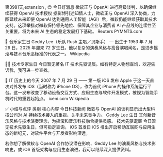 第3981天,extension , 😊 今日好消息
微软正与 OpenAI 进行高级谈判，以确保继续获得 OpenAI 技术授权
据彭博引述知情人士，微软正与 OpenAI 深入协商，力图延续未来即便 OpenAI 达到通用人工智能（AGI）后，微软仍能继续获取其技术支持。这项举措对微软保持领先地位、保障其企业与消费者 AI 产品线的连续性至关重要，将为未来 AI 生态的稳定发展打下基础。
Reuters
PYMNTS.com

🎵 音乐家生日
Geddy Lee（乐队 Rush 主唱／贝斯手） — 出生于 1953 年 7 月 29 日，2025 年迎来 72 岁生日。他以复杂的演奏风格与高音演唱闻名，是进步摇滚与技术音乐高标准的代表之一。
Wikipedia

👨‍💻 技术专家生日
今日暂无著名 IT 技术先驱诞辰。如有特定人物想查询，欢迎告诉我，我可进一步查找。

📜 IT 历史上的今天
2007 年 7 月 29 日 —— 第一版 iOS 发布
Apple 于这一天首次对外发布 iOS（当时称为 iPhone OS），作为首代 iPhone 的操作系统运行平台。这一发布改变了移动设备交互方式、应用生态与软件开发模式，被视为智能手机时代的重要起始点。
iceni.com
Wikipedia

✅ 小结与点评
类别	核心内容
今日科技新闻	微软与 OpenAI 的谈判显示出大型科技公司对 AI 持续技术接入的重视，关乎未来竞争力。
Geddy Lee 生日	其创新音乐风格与技术演奏理念，为摇滚和音乐科技融合提供灵感。
技术先驱诞辰	今日暂无技术先驱生日，但可指定查询。
iOS 首发日	iOS 推出开启移动互联网与应用生态的新纪元，对软件平台与开发者影响深远。

若你想了解微软与 OpenAI 合作协议潜在影响、Geddy Lee 的演奏风格与技术影响史，或 iOS 首版架构与应用生态演进，我可以继续深入提供资料。
